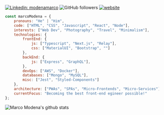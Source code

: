 [![Linkedin: modenamarco](https://img.shields.io/badge/-modenamarco-blue?style=flat-square&logo=Linkedin&logoColor=white&link=https://www.linkedin.com/in/modenamarco/)](https://www.linkedin.com/in/modenamarco/)
![GitHub followers](https://img.shields.io/github/followers/Anedom?label=Follow&style=social)
[![website](https://img.shields.io/badge/Website-46a2f1.svg?&style=flat-square&logo=Google-Chrome&logoColor=white&link=https://mmodena.dev/)](https://mmodena.dev/)

```javascript
const marcoModena = {
    pronouns: "He" | "Him",
    code: ["HTML", "CSS", "Javascript", "React", "Node"],
    interests: ["Web Dev", "Photography", "Travel", "Minimalism"],
    technologies: {
        frontEnd: {
            js: ["Typescript", "Next.js", "Relay"],
            css: ["MaterialUI", "Bootstrap", ""]
        },
        backEnd: {
            js: ["Express", "GraphQL"],
        },
        devOps: ["AWS", "Docker"],
        databases: ["Mongo", "MySQL"],
        misc: ["Jest", "Styled-Components"]
    },
    architecture: ["PWAs", "SPAs", "Micro-Frontends", "Micro-Services"],
    currentFocus: "Becoming the best front-end egineer possible!"
};
```

![Marco Modena's github stats](https://github-readme-stats.vercel.app/api?username=Anedom&show_icons=true&hide_border=true&theme=graywhite)
